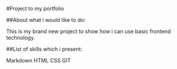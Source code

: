 #Project to my portfolio

##About what i would like to do:

This is my brand new project to show how i can use basic frontend technology.

##List of skills which i present:

Markdown
HTML
CSS
GIT 
